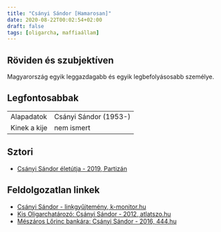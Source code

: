 ```yaml
---
title: "Csányi Sándor [Hamarosan]"
date: 2020-08-22T00:02:54+02:00
draft: false
tags: [oligarcha, maffiaállam]
---
```


## Röviden és szubjektíven

Magyarország egyik leggazdagabb és egyik legbefolyásosabb személye.

## Legfontosabbak

|                           |                                                                    |
| :---                      | :----                                                              |
| Alapadatok                | Csányi Sándor (1953-)                                              |
| Kinek a kije              | nem ismert                                                         |

## Sztori

- [Csányi Sándor életútja - 2019, Partizán](https://www.youtube.com/watch?v=pG7IR3sMrNU)

## Feldolgozatlan linkek

- [Csányi Sándor - linkgyűjtemény, k-monitor.hu](https://adatbazis.k-monitor.hu/adatbazis/cimkek/csanyi-sandor)
- [Kis Oligarchatározó: Csányi Sándor - 2012, atlatszo.hu](https://atlatszo.hu/2012/12/03/kis-oligarchatarozo-csanyi-sandor/)
- [Mészáros Lőrinc bankára: Csányi Sándor - 2016, 444.hu](https://444.hu/2016/05/25/meszaros-lorinc-bankara-csanyi-sandor)
